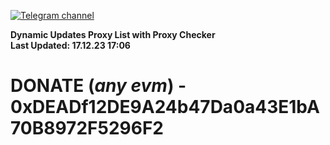 [![Telegram channel](https://img.shields.io/endpoint?url=https://runkit.io/damiankrawczyk/telegram-badge/branches/master?url=https://t.me/n4z4v0d)](https://t.me/n4z4v0d) 

**Dynamic Updates Proxy List with Proxy Checker**  
**Last Updated: 17.12.23 17:06**

# DONATE (_any evm_) - 0xDEADf12DE9A24b47Da0a43E1bA70B8972F5296F2
